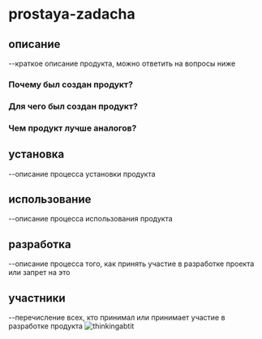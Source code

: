 # prostaya-zadacha
## описание
--краткое описание продукта, можно ответить на вопросы ниже

### Почему был создан продукт?

### Для чего был создан продукт?

### Чем продукт лучше аналогов?

## установка
--описание процесса установки продукта

## использование
--описание процесса использования продукта

## разработка
--описание процесса того, как принять участие в разработке проекта или запрет на это

## участники
--перечисление всех, кто принимал или принимает участие в разработке продукта
![thinkingabtit](https://encrypted-tbn0.gstatic.com/images?q=tbn:ANd9GcTnPBiS9s9v-kWFsDzsP_4J992nR7RXYKGBLIq5y6RV0E0-k88ef7SEyyq-7Q0GVPWscF8&usqp=CAU)
